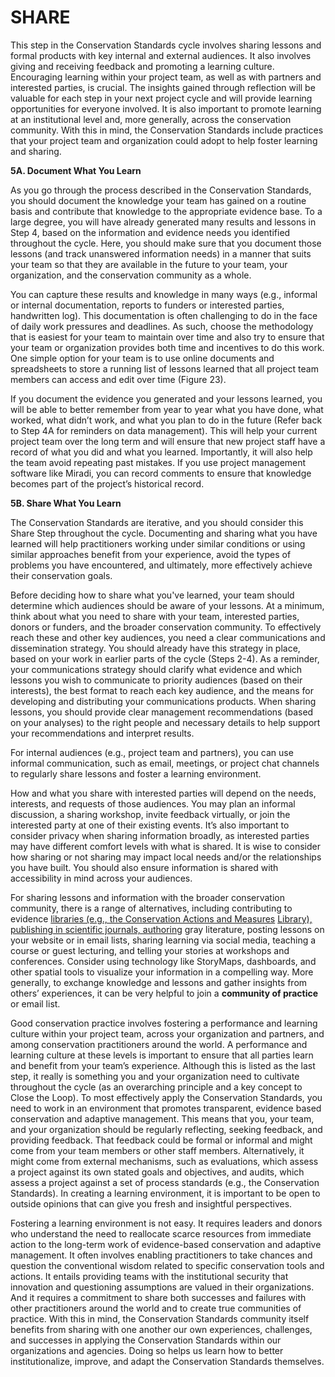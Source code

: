 # SHARE

This step in the Conservation Standards cycle involves sharing lessons and formal products with key internal and external audiences. It also involves giving and receiving feedback and promoting a learning culture. Encouraging learning within your project team, as well as with partners and interested parties, is crucial. The insights gained through reflection will be valuable for each step in your next project cycle and will provide learning opportunities for everyone involved. It is also important to promote learning at an institutional level and, more generally, across the conservation community. With this in mind, the Conservation Standards include practices that your project team and organization could adopt to help foster learning and sharing.

**5A. Document What You Learn**

As you go through the process described in the Conservation Standards, you should document the knowledge your team has gained on a routine basis and contribute that knowledge to the appropriate evidence base. To a large degree, you will have already generated many results and lessons in Step 4, based on the information and evidence needs you identified throughout the cycle. Here, you should make sure that you document those lessons (and track unanswered information needs) in a manner that suits your team so that they are available in the future to your team, your organization, and the conservation community as a whole.

You can capture these results and knowledge in many ways (e.g., informal or internal documentation, reports to funders or interested parties, handwritten log). This documentation is often challenging to do in the face of daily work pressures and deadlines. As such, choose the methodology that is easiest for your team to maintain over time and also try to ensure that your team or organization provides both time and incentives to do this work. One simple option for your team is to use online documents and spreadsheets to store a running list of lessons learned that all project team members can access and edit over time (Figure 23).

If you document the evidence you generated and your lessons learned, you will be able to better remember from year to year what you have done, what worked, what didn’t work, and what you plan to do in the future (Refer back to Step 4A for reminders on data management). This will help your current project team over the long term and will ensure that new project staff have a record of what you did and what you learned. Importantly, it will also help the team avoid repeating past mistakes. If you use project management software like Miradi, you can record comments to ensure that knowledge becomes part of the project’s historical record.

**5B. Share What You Learn**

The Conservation Standards are iterative, and you should consider this Share Step throughout the cycle. Documenting and sharing what you have learned will help practitioners working under similar conditions or using similar approaches benefit from your experience, avoid the types of problems you have encountered, and ultimately, more effectively achieve their conservation goals.

Before deciding how to share what you've learned, your team should determine which audiences should be aware of your lessons. At a minimum, think about what you need to share with your team, interested parties, donors or funders, and the broader conservation community. To effectively reach these and other key audiences, you need a clear communications and dissemination strategy. You should already have this strategy in place, based on your work in earlier parts of the cycle (Steps 2-4). As a reminder, your communications strategy should clarify what evidence and which lessons you wish to communicate to priority audiences (based on their interests), the best format to reach each key audience, and the means for developing and distributing your communications products. When sharing lessons, you should provide clear management recommendations (based on your analyses) to the right people and necessary details to help support your recommendations and interpret results.

For internal audiences (e.g., project team and partners), you can use informal communication, such as email, meetings, or project chat channels to regularly share lessons and foster a learning environment.

How and what you share with interested parties will depend on the needs, interests, and requests of those audiences. You may plan an informal discussion, a sharing workshop, invite feedback virtually, or join the interested party at one of their existing events. It’s also important to consider privacy when sharing information broadly, as interested parties may have different comfort levels with what is shared. It is wise to consider how sharing or not sharing may impact local needs and/or the relationships you have built. You should also ensure information is shared with accessibility in mind across your audiences.


For sharing lessons and information with the broader conservation community, there is a range of alternatives, including contributing to evidence [libraries (e.g., the Conservation Actions and Measures](https://conservationstandards.org/library-item/caml/) [Library), publishing in scientific journals, authoring](https://conservationstandards.org/library-item/caml/) gray literature, posting lessons on your website or in email lists, sharing learning via social media, teaching a course or guest lecturing, and telling your stories at workshops and conferences. Consider using technology like StoryMaps, dashboards, and other spatial tools to visualize your information in a compelling way. More generally, to exchange knowledge and lessons and gather insights from others’ experiences, it can be very helpful to join a **community of practice** or email list.

Good conservation practice involves fostering a performance and learning culture within your project team, across your organization and partners, and among conservation practitioners around the world. A performance and learning culture at these levels is important to ensure that all parties learn and benefit from your team’s experience. Although this is listed as the last step, it really is something you and your organization need to cultivate throughout the cycle (as an overarching principle and a key concept to Close the Loop). To most effectively apply the Conservation Standards, you need to work in an environment that promotes transparent, evidence based conservation and adaptive management. This means that you, your team, and your organization should be regularly reflecting, seeking feedback, and providing feedback. That feedback could be formal or informal and might come from your team members or other staff members. Alternatively, it might come from external mechanisms, such as evaluations, which assess a project against its own stated goals and objectives, and audits, which assess a project against a set of process standards (e.g., the Conservation Standards). In creating a learning environment, it is important to be open to outside opinions that can give you fresh and insightful perspectives.

Fostering a learning environment is not easy. It requires leaders and donors who understand the need to reallocate scarce resources from immediate action to the long-term work of evidence-based conservation and adaptive management. It often involves enabling practitioners to take chances and question the conventional wisdom related to specific conservation tools and actions. It entails providing teams with the institutional security that innovation and questioning assumptions are valued in their organizations. And it requires a commitment to share both successes and failures with other practitioners around the world and to create true communities of practice. With this in mind, the Conservation Standards community itself benefits from sharing with one another our own experiences, challenges, and successes in applying the Conservation Standards within our organizations and agencies. Doing so helps us learn how to better institutionalize, improve, and adapt the Conservation Standards themselves.